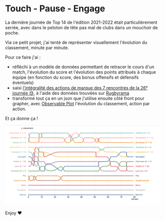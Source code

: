 # Touch - Pause - Engage

La dernière journée de Top 14 de l'édition 2021-2022 était particulièrement
serrée, avec dans le peloton de tête pas mal de clubs dans un mouchoir de poche.

Via ce petit projet, j'ai tenté de représenter visuellement l'évolution du 
classement, minute par minute.

Pour ce faire j'ai :

- réfléchi à un modèle de données permettant de retracer le cours d'un match,
  l'évolution du score et l'évolution des points attribués à chaque équipe (en
  fonction du score, des bonus offensifs et défensifs éventuels)
- saisi [l'intégralité des actions de marque des 7 rencontres de la 26ᵉ journée 😓](https://github.com/legzo/touch-pause-engage/blob/main/src/main/kotlin/matches-data.kt),
  à l'aide des données trouvées sur [Rugbyrama](https://www.rugbyrama.fr/rugby/top-14/calendar-result.shtml) 
- transformé tout ça en un json que j'utilise ensuite côté front pour grapher,
  avec [Observable Plot](https://github.com/observablehq/plot) l'évolution du
  classement, action par action.

Et ça donne ça !

![screenshot](./screenshot.png)

Enjoy ❤
